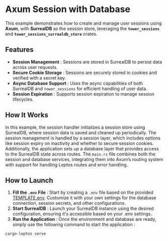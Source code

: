 # Axum Session with Database

This example demonstrates how to create and manage user sessions using **Axum**, with **SurrealDB** as the session store, leveraging the **`tower_sessions`** and **`tower_sessions_surrealdb_store`** crates.

## Features

- **Session Management** : Sessions are stored in SurrealDB to persist data across user requests.
- **Secure Cookie Storage** : Sessions are securely stored in cookies and verified with a secret key.
- **Async Database Support** : Uses the async capabilities of both SurrealDB and `tower_sessions` for efficient handling of user data.
- **Session Expiration** : Supports session expiration to manage session lifecycles.

## How It Works

In this example, the session handler initializes a session store using SurrealDB, where session data is saved and cleaned up periodically. The session management is handled by a session layer, which includes options like session expiry on inactivity and whether to secure session cookies. Additionally, the application sets up a database layer that provides access to the SurrealDB state across routes. The `main.rs` file combines both the session and database services, integrating them into Axum’s routing system with support for handling Leptos routes and error handling.

## How to Launch

1. **Fill the `.env` File** : Start by creating a `.env` file based on the provided [TEMPLATE.env](./TEMPLATE.env). Customize it with your own settings for the database connection, session secrets, and other configurations.
2. **Start SurrealDB** : Launch your SurrealDB instance using the desired configuration, ensuring it's accessible based on your .env settings.
3. **Run the Application** : Once the environment and database are ready, simply use the following command to start the application :

```bash
cargo-leptos serve
```
